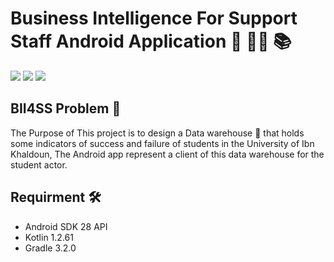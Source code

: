 # Business Intelligence For Support Staff Android Application 📲 👩‍🎓 📚


![](https://img.shields.io/badge/Test-Notyet-Green.svg) ![](https://img.shields.io/badge/Status-Started-blue.svg) ![](https://img.shields.io/badge/Build-Pass-erd.svg)

## BII4SS Problem 🔧

The Purpose of This project is to design a Data warehouse 📄 that holds some indicators of success and failure of students in the University of Ibn Khaldoun, The Android app represent a client of this data warehouse for the student actor.

## Requirment 🛠

 - Android SDK 28 API
 - Kotlin 1.2.61
 - Gradle 3.2.0
